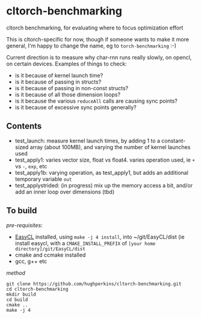 # cltorch-benchmarking
cltorch benchmarking, for evaluating where to focus optimization effort

This is cltorch-specific for now, though if someone wants to make it more general, I'm happy to change the name, eg to `torch-benchmarking` :-)

Current direction is to measure why char-rnn runs really slowly, on opencl, on certain devices.  Examples of things to check:
- is it because of kernel launch time?
- is it because of passing in structs?
- is it because of passing in non-const structs?
- is it because of all those dimension loops?
- is it because the various `reduceAll` calls are causing sync points?
- is it because of excessive sync points generally?

## Contents

* test_launch: measure kernel launch times, by adding 1 to a constant-sized array (about 100MB), and varying the number of kernel launches used
* test_apply1: varies vector size, float vs float4.  varies operation used, ie `+` vs `-`, `exp`, etc
* test_apply1b: varying operation, as test_apply1, but adds an additional temporary variable `out`
* test_applystrided: (in progress) mix up the memory access a bit, and/or add an inner loop over dimensions (tbd)

## To build

*pre-requisites:*
- [EasyCL](https://github.com/hughperkins/EasyCL) installed, using `make -j 4 install`, into ~/git/EasyCL/dist (ie install easycl, with a `CMAKE_INSTALL_PREFIX` of `[your home directory]/git/EasyCL/dist`
- cmake and ccmake installed
- gcc, g++ etc

*method*
```
git clone https://github.com/hughperkins/cltorch-benchmarking.git
cd cltorch-benchmarking
mkdir build
cd build
cmake ..
make -j 4
```

